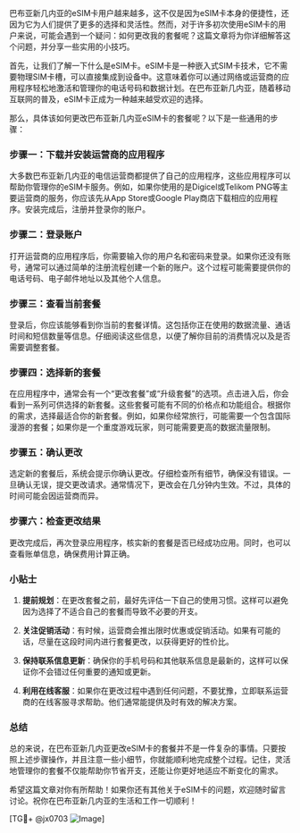 巴布亚新几内亚的eSIM卡用户越来越多，这不仅是因为eSIM卡本身的便捷性，还因为它为人们提供了更多的选择和灵活性。然而，对于许多初次使用eSIM卡的用户来说，可能会遇到一个疑问：如何更改我的套餐呢？这篇文章将为你详细解答这个问题，并分享一些实用的小技巧。

首先，让我们了解一下什么是eSIM卡。eSIM卡是一种嵌入式SIM卡技术，它不需要物理SIM卡槽，可以直接集成到设备中。这意味着你可以通过网络或运营商的应用程序轻松地激活和管理你的电话号码和数据计划。在巴布亚新几内亚，随着移动互联网的普及，eSIM卡正成为一种越来越受欢迎的选择。

那么，具体该如何更改巴布亚新几内亚eSIM卡的套餐呢？以下是一些通用的步骤：

### 步骤一：下载并安装运营商的应用程序

大多数巴布亚新几内亚的电信运营商都提供了自己的应用程序，这些应用程序可以帮助你管理你的eSIM卡服务。例如，如果你使用的是Digicel或Telikom PNG等主要运营商的服务，你应该先从App Store或Google Play商店下载相应的应用程序。安装完成后，注册并登录你的账户。

### 步骤二：登录账户

打开运营商的应用程序后，你需要输入你的用户名和密码来登录。如果你还没有账号，通常可以通过简单的注册流程创建一个新的账户。这个过程可能需要提供你的电话号码、电子邮件地址以及其他个人信息。

### 步骤三：查看当前套餐

登录后，你应该能够看到你当前的套餐详情。这包括你正在使用的数据流量、通话时间和短信数量等信息。仔细阅读这些信息，以便了解你目前的消费情况以及是否需要调整套餐。

### 步骤四：选择新的套餐

在应用程序中，通常会有一个“更改套餐”或“升级套餐”的选项。点击进入后，你会看到一系列可供选择的新套餐。这些套餐可能有不同的价格点和功能组合。根据你的需求，选择最适合你的新套餐。例如，如果你经常旅行，可能需要一个包含国际漫游的套餐；如果你是一个重度游戏玩家，则可能需要更高的数据流量限制。

### 步骤五：确认更改

选定新的套餐后，系统会提示你确认更改。仔细检查所有细节，确保没有错误。一旦确认无误，提交更改请求。通常情况下，更改会在几分钟内生效。不过，具体的时间可能会因运营商而异。

### 步骤六：检查更改结果

更改完成后，再次登录应用程序，核实新的套餐是否已经成功应用。同时，也可以查看账单信息，确保费用计算正确。

### 小贴士

1. **提前规划**：在更改套餐之前，最好先评估一下自己的使用习惯。这样可以避免因为选择了不适合自己的套餐而导致不必要的开支。
   
2. **关注促销活动**：有时候，运营商会推出限时优惠或促销活动。如果有可能的话，尽量在这段时间内进行套餐更改，以获得更好的性价比。

3. **保持联系信息更新**：确保你的手机号码和其他联系信息是最新的，这样可以保证你不会错过任何重要的通知或更新。

4. **利用在线客服**：如果你在更改过程中遇到任何问题，不要犹豫，立即联系运营商的在线客服寻求帮助。他们通常能提供及时有效的解决方案。

### 总结

总的来说，在巴布亚新几内亚更改eSIM卡的套餐并不是一件复杂的事情。只要按照上述步骤操作，并且注意一些小细节，你就能顺利地完成整个过程。记住，灵活地管理你的套餐不仅能帮助你节省开支，还能让你更好地适应不断变化的需求。

希望这篇文章对你有所帮助！如果你还有其他关于eSIM卡的问题，欢迎随时留言讨论。祝你在巴布亚新几内亚的生活和工作一切顺利！

[TG💪+ @jx0703 ![Image](https://github.com/user-attachments/assets/dbca1d08-cadb-493c-b0ec-ad6f7a83f270)]